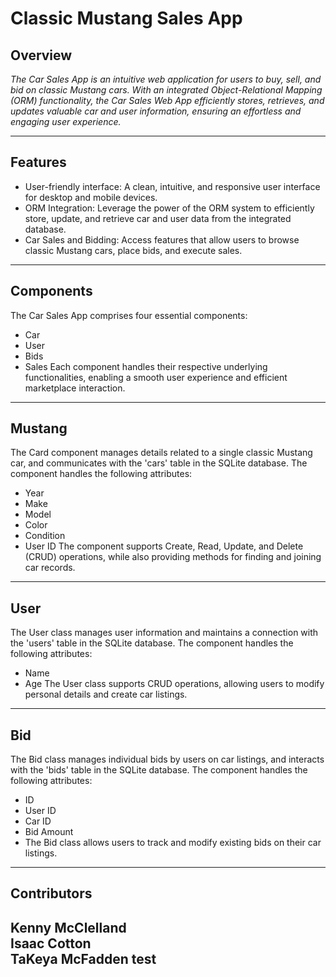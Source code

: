 # Classic Mustang Sales App

## Overview

*The Car Sales App is an intuitive web application for users to buy, sell, and bid on classic Mustang cars. With an integrated Object-Relational Mapping (ORM) functionality, the Car Sales Web App efficiently stores, retrieves, and updates valuable car and user information, ensuring an effortless and engaging user experience.*


---

## Features

- User-friendly interface: A clean, intuitive, and responsive user interface for desktop and mobile devices.
- ORM Integration: Leverage the power of the ORM system to efficiently store, update, and retrieve car and user data from the integrated database.
- Car Sales and Bidding: Access features that allow users to browse classic Mustang cars, place bids, and execute sales.

---

## Components

The Car Sales App comprises four essential components:

- Car
- User
- Bids
- Sales
Each component handles their respective underlying functionalities, enabling a smooth user experience and efficient marketplace interaction.


---
## Mustang
The Card component manages details related to a single classic Mustang car, and communicates with the 'cars' table in the SQLite database. The component handles the following attributes:

- Year
- Make
- Model
- Color
- Condition
- User ID
The component supports Create, Read, Update, and Delete (CRUD) operations, while also providing methods for finding and joining car records.


---


## User

The User class manages user information and maintains a connection with the 'users' table in the SQLite database. The component handles the following attributes:

- Name
- Age
The User class supports CRUD operations, allowing users to modify personal details and create car listings.

---

## Bid

The Bid class manages individual bids by users on car listings, and interacts with the 'bids' table in the SQLite database. The component handles the following attributes:

- ID
- User ID
- Car ID
- Bid Amount
- The Bid class allows users to track and modify existing bids on their car listings.
---

## Contributors

Kenny McClelland\
Isaac Cotton\
TaKeya McFadden
test
---
